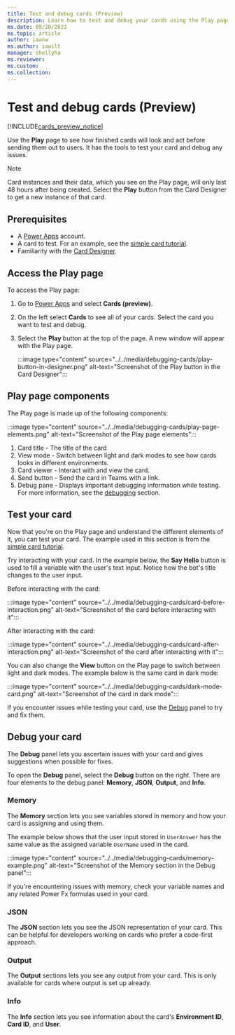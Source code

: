```yaml
---
title: Test and debug cards (Preview)
description: Learn how to test and debug your cards using the Play page
ms.date: 09/20/2022
ms.topic: article
author: iaanw
ms.author: iawilt
manager: shellyha
ms.reviewer: 
ms.custom: 
ms.collection: 
---
```


# Test and debug cards (Preview)

[!INCLUDE[cards_preview_notice](../../includes/preview-include.md)]

Use the **Play** page to see how finished cards will look and act before sending them out to users. It has the tools to test your card and debug any issues.

> [!NOTE]
> Card instances and their data, which you see on the Play page, will only last 48 hours after being created. Select the **Play** button from the Card Designer to get a new instance of that card.

## Prerequisites

- A [Power Apps](https://powerapps.microsoft.com/) account.
- A card to test. For an example, see the [simple card tutorial](../../tutorials/hello-world-card.md).
- Familiarity with the [Card Designer](../designer-overview.md).

## Access the Play page

To access the Play page:

1. Go to [Power Apps](https://make.test.powerapps.com/) and select **Cards (preview)**.
1. On the left select **Cards** to see all of your cards. Select the card you want to test and debug.
1. Select the **Play** button at the top of the page. A new window will appear with the Play page.

   :::image type="content" source="../../media/debugging-cards/play-button-in-designer.png" alt-text="Screenshot of the Play button in the Card Designer":::

## Play page components

The Play page is made up of the following components:

   :::image type="content" source="../../media/debugging-cards/play-page-elements.png" alt-text="Screenshot of the Play page elements":::

1. Card title - The title of the card
1. View mode - Switch between light and dark modes to see how cards looks in different environments.
1. Card viewer - Interact with and view the card.
1. Send button - Send the card in Teams with a link.
1. Debug pane - Displays important debugging information while testing. For more information, see the [debugging](#debug-your-card) section.

## Test your card

Now that you're on the Play page and understand the different elements of it, you can test your card. The example used in this section is from the [simple card tutorial](../../tutorials/hello-world-card.md).

Try interacting with your card. In the example below, the **Say Hello** button is used to fill a variable with the user's text input. Notice how the bot's title changes to the user input.

Before interacting with the card:

:::image type="content" source="../../media/debugging-cards/card-before-interaction.png" alt-text="Screenshot of the card before interacting with it":::

After interacting with the card:

:::image type="content" source="../../media/debugging-cards/card-after-interaction.png" alt-text="Screenshot of the card after interacting with it":::

You can also change the **View** button on the Play page to switch between light and dark modes. The example below is the same card in dark mode:

:::image type="content" source="../../media/debugging-cards/dark-mode-card.png" alt-text="Screenshot of the card in dark mode":::

If you encounter issues while testing your card, use the [Debug](#debug-your-card) panel to try and fix them.

## Debug your card

The **Debug** panel lets you ascertain issues with your card and gives suggestions when possible for fixes.

To open the **Debug** panel, select the **Debug** button on the right. There are four elements to the debug panel: **Memory**, **JSON**, **Output**, and **Info**.

### Memory

The **Memory** section lets you see variables stored in memory and how your card is assigning and using them.

The example below shows that the user input stored in `UserAnswer` has the same value as the assigned variable `UserName` used in the card.

:::image type="content" source="../../media/debugging-cards/memory-example.png" alt-text="Screenshot of the Memory section in the Debug panel":::

If you're encountering issues with memory, check your variable names and any related Power Fx formulas used in your card.

### JSON

The **JSON** section lets you see the JSON representation of your card. This can be helpful for developers working on cards who prefer a code-first approach.

### Output

The **Output** sections lets you see any output from your card. This is only available for cards where output is set up already.

### Info

The **Info** section lets you see information about the card's **Environment ID**, **Card ID**, and **User**.
